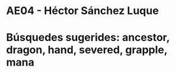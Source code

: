 # AE04 - Héctor Sánchez Luque

# Búsquedes sugerides: ancestor, dragon, hand, severed, grapple, mana
